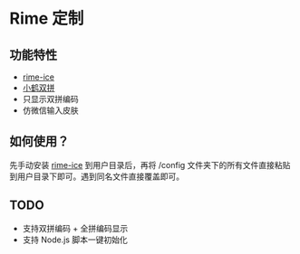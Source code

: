 # Rime 定制

## 功能特性

- [rime-ice](https://github.com/iDvel/rime-ice)
- [小鹤双拼](https://flypy.cc/#/up)
- 只显示双拼编码
- 仿微信输入皮肤

## 如何使用？

先手动安装 [rime-ice](https://github.com/iDvel/rime-ice) 到用户目录后，再将 /config 文件夹下的所有文件直接粘贴到用户目录下即可。遇到同名文件直接覆盖即可。

## TODO

- 支持双拼编码 + 全拼编码显示
- 支持 Node.js 脚本一键初始化
